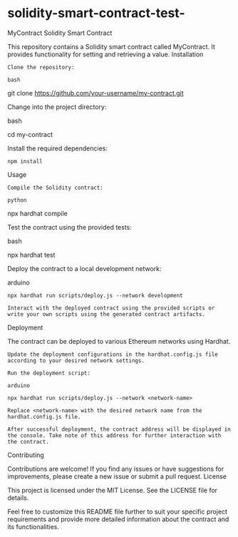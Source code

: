 # solidity-smart-contract-test-

MyContract Solidity Smart Contract

This repository contains a Solidity smart contract called MyContract. It provides functionality for setting and retrieving a value.
Installation

    Clone the repository:

    bash

git clone https://github.com/your-username/my-contract.git

Change into the project directory:

bash

cd my-contract

Install the required dependencies:

    npm install

Usage

    Compile the Solidity contract:

    python

npx hardhat compile

Test the contract using the provided tests:

bash

npx hardhat test

Deploy the contract to a local development network:

arduino

    npx hardhat run scripts/deploy.js --network development

    Interact with the deployed contract using the provided scripts or write your own scripts using the generated contract artifacts.

Deployment

The contract can be deployed to various Ethereum networks using Hardhat.

    Update the deployment configurations in the hardhat.config.js file according to your desired network settings.

    Run the deployment script:

    arduino

    npx hardhat run scripts/deploy.js --network <network-name>

    Replace <network-name> with the desired network name from the hardhat.config.js file.

    After successful deployment, the contract address will be displayed in the console. Take note of this address for further interaction with the contract.

Contributing

Contributions are welcome! If you find any issues or have suggestions for improvements, please create a new issue or submit a pull request.
License

This project is licensed under the MIT License. See the LICENSE file for details.

Feel free to customize this README file further to suit your specific project requirements and provide more detailed information about the contract and its functionalities.
